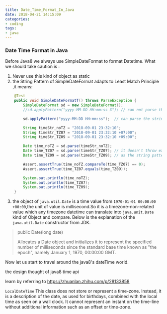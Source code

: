 ```yaml
---
title: Date_Time_Format_In_Java 
date: 2018-04-21 14:15:09
categories:
- coding
tags:
- java
---
```



### Date Time Format in Java

Before Java8 we always use SimpleDateFormat to format Datetime. What we should take caution is :
1. Never use this kind of object as static
2. the String Pattern of SimpleDateFormat adapts to Least Match Principle ,it means:
```java
    @Test
    public void SimpleDateFormatT() throws ParseException {
        SimpleDateFormat sd = new SimpleDateFormat();
        //sd.applyPattern("yyyy-MM-DD HH:mm:ss X"); // can not parse the string without timeZone info

        sd.applyPattern("yyyy-MM-DD HH:mm:ss");  // can parse the string with timeZone info

        String timeStr_noTZ = "2018-09-01 23:32:10";
        String timeStr_TZ07 = "2018-09-01 23:32:10 +07:00";
        String timeStr_TZ09 = "2018-09-01 23:32:10 +09:00";

        Date time_noTZ = sd.parse(timeStr_noTZ); 
        Date time_TZ07 = sd.parse(timeStr_TZ07); // it doesn't throw exception ,but it ignore the timezone info 
        Date time_TZ09 = sd.parse(timeStr_TZ09); // as the string pattern doesn't specify the timezone required.

        Assert.assertTrue(time_noTZ.compareTo(time_TZ07) == 0);
        Assert.assertTrue(time_TZ07.equals(time_TZ09));

        System.out.println(time_noTZ);
        System.out.println(time_TZ07);
        System.out.println(time_TZ09);
    }
```

3. the object of `java.util.Date` is a time value from `1970-01-01 00:00:00 +00:00`,the unit of value is millisecond.So it is a timezone-non-related value which any timezone datetime can translate into `java.unit.Date` kind of Object and compare.
Below is the explanation of the `java.util.Date`  constructor from JDK.

> public Date(long date)
> 
> Allocates a Date object and initializes it to represent the specified number of milliseconds since the standard base time known as "the epoch", namely January 1, 1970, 00:00:00 GMT.


Now let us start to travel around the java8's dateTime world.

the design thought of java8 time api

learn by referring to https://zhuanlan.zhihu.com/p/28133858



`LocalDateTime`
This class does not store or represent a time-zone. Instead, it is a description of the date, as used for birthdays, combined with the local time as seen on a wall clock. It cannot represent an instant on the time-line without additional information such as an offset or time-zone.

